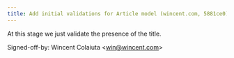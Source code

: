 ```yaml
---
title: Add initial validations for Article model (wincent.com, 5881ce0)
---
```


At this stage we just validate the presence of the title.

Signed-off-by: Wincent Colaiuta &lt;win@wincent.com&gt;
